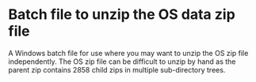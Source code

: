 <h1>Batch file to unzip the OS data zip file</h2>

A Windows batch file for use where you may want to unzip the OS zip file independently. The OS zip file can be difficult to unzip by hand as the parent zip contains 2858 child zips in multiple sub-directory trees.